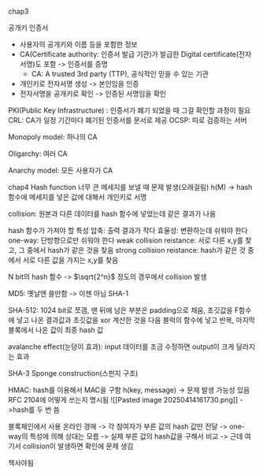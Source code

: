 chap3

공개키
인증서
- 사용자의 공개키와 이름 등을 포함한 정보
- CA(Certificate authority: 인증서 발급 기관)가 발급한 Digital certificate(전자서명)도 포함 -> 인증서를 증명
	- CA: A trusted 3rd party (TTP), 공식적인 믿을 수 있는 기관
- 개인키로 전자서명 생성 -> 본인임을 인증
- 전자서명을 공개키로 확인 -> 인증된 서명임을 확인

PKI(Public Key Infrastructure)
: 인증서가 폐기 되었을 때 그걸 확인할 과정이 필요
CRL: CA가 일정 기간마다 폐기된 인증서를 문서로 제공
OCSP: 따로 검증하는 서버

Monopoly model: 하나의 CA

Oligarchy: 여러 CA

Anarchy model: 모든 사용자가 CA


chap4
Hash function
너무 큰 메세지를 보낼 때 문제 발생(오래걸림)
h(M) -> hash함수에 메세지를 넣은 값에 대해서 개인키로 서명

collision: 원본과 다른 데이터를 hash 함수에 넣었는데 같은 결과가 나옴

hash 함수가 가져야 할 특성
압축: 출력 결과가 작다
효율성: 변환하는데 쉬워야 한다
one-way: 단방향으로만 쉬워야 한다
weak collision reistance: 서로 다른 x,y를 찾고, 그 중에서 hash가 같은 것을 찾음
strong collision reistance: hash가 같은 것 중에서 서로 다른 값을 가지는 x,y를 찾음

N bit의 hash 함수 -> $\sqrt{2^n}$ 정도의 경우에서 collision 발생

MD5: 옛날엔 쓸만함 -> 이젠 아님
SHA-1

SHA-512: 1024 bit로 쪼갬, 맨 뒤에 남은 부분은 padding으로 채움, 초깃값을 F함수에 넣고 나온 결과값과 초깃값을 xor 계산한 것을 다음 블럭의 함수에 넣고 반복, 마지막 블록에서 나온 값이 최종 hash 값

avalanche effect(눈덩이 효과): input 데이터를 조금 수정하면 output이 크게 달라지는 효과

SHA-3
Sponge construction(스펀지 구조)

HMAC: hash를 이용해서 MAC을 구함
h(key, message) -> 문제 발생 가능성 있음
RFC 2104에 어떻게 쓰는지 명시됨
![[Pasted image 20250414161730.png]]
->hash를 두 번 씀

블록체인에서 사용
온라인 경매 -> 각 참여자가 부른 값의 hash 값만 전달 -> one-way의 특성에 의해 상대는 모름 -> 실제 부른 값의 hash값을 구해서 비교 -> 근데 여기서 collision이 발생하면 확인에 문제 생김

책사야됨